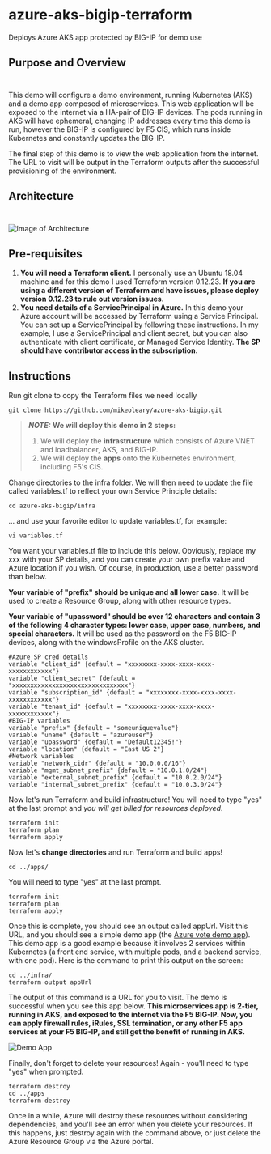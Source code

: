 # azure-aks-bigip-terraform
Deploys Azure AKS app protected by BIG-IP for demo use
## Purpose and Overview<br> <br> 
This demo will configure a demo environment, running Kubernetes (AKS) and a demo app composed of microservices. This web application will be exposed to the internet via a HA-pair of BIG-IP devices. The pods running in AKS will have ephemeral, changing IP addresses every time this demo is run, however the BIG-IP is configured by F5 CIS, which runs inside Kubernetes and constantly updates the BIG-IP.

The final step of this demo is to view the web application from the internet. The URL to visit will be output in the Terraform outputs after the successful provisioning of the environment.

## Architecture<br> <br> 
![Image of Architecture](images/azure-aks-terraform.png)

## Pre-requisites
1. <b>You will need a Terraform client.</b> 
I personally use an Ubuntu 18.04 machine and for this demo I used Terraform version 0.12.23. __If you are using a different version of Terraform and have issues, please deploy version 0.12.23 to rule out version issues.__
2. <b>You need details of a ServicePrincipal in Azure.</b>
In this demo your Azure account will be accessed by Terraform using a Service Principal. You can set up a ServicePrincipal by following these instructions. In my example, I use a ServicePrincipal and client secret, but you can also authenticate with client certificate, or Managed Service Identity. <b>The SP should have contributor access in the subscription.</b>

## Instructions

Run git clone to copy the Terraform files we need locally



    git clone https://github.com/mikeoleary/azure-aks-bigip.git

> **_NOTE:_**  <b>We will deploy this demo in 2 steps:</b>
>
> 1. We will deploy the <b>infrastructure</b> which consists of Azure VNET and loadbalancer, AKS, and BIG-IP.
> 2. We will deploy the <b>apps</b> onto the Kubernetes environment, including F5's CIS.

Change directories to the infra folder. We will then need to update the file called variables.tf to reflect your own Service Principle details:

    cd azure-aks-bigip/infra

... and use your favorite editor to update variables.tf, for example:

    vi variables.tf

You want your variables.tf file to include this below. Obviously, replace my xxx with your SP details, and you can create your own prefix value and Azure location if you wish. Of course, in production, use a better password than below.

<b>Your variable of "prefix" should be unique and all lower case.</b> It will be used to create a Resource Group, along with other resource types.

<b>Your variable of "upassword" should be over 12 characters and contain 3 of the following 4 character types: lower case, upper case, numbers, and special characters.</b> It will be used as the password on the F5 BIG-IP devices, along with the windowsProfile on the AKS cluster.


    #Azure SP cred details
    variable "client_id" {default = "xxxxxxxx-xxxx-xxxx-xxxx-xxxxxxxxxxxx"}
    variable "client_secret" {default = "xxxxxxxxxxxxxxxxxxxxxxxxxxxxxxxx"}
    variable "subscription_id" {default = "xxxxxxxx-xxxx-xxxx-xxxx-xxxxxxxxxxxx"}
    variable "tenant_id" {default = "xxxxxxxx-xxxx-xxxx-xxxx-xxxxxxxxxxxx"}
    #BIG-IP variables
    variable "prefix" {default = "someuniquevalue"}
    variable "uname" {default = "azureuser"}
    variable "upassword" {default = "Default12345!"}
    variable "location" {default = "East US 2"}
    #Network variables
    variable "network_cidr" {default = "10.0.0.0/16"}
    variable "mgmt_subnet_prefix" {default = "10.0.1.0/24"}
    variable "external_subnet_prefix" {default = "10.0.2.0/24"}
    variable "internal_subnet_prefix" {default = "10.0.3.0/24"}


Now let's run Terraform and build infrastructure! You will need to type "yes" at the last prompt and *you will get billed for resources deployed*.

    terraform init
    terraform plan
    terraform apply 

Now let's <b>change directories</b> and run Terraform and build apps!

    cd ../apps/

You will need to type "yes" at the last prompt.

    terraform init
    terraform plan
    terraform apply 

Once this is complete, you should see an output called appUrl. Visit this URL, and you should see a simple demo app (the [Azure vote demo app](https://docs.microsoft.com/en-us/azure/aks/kubernetes-walkthrough)). This demo app is a good example because it involves 2 services within Kubernetes (a front end service, with multiple pods, and a backend service, with one pod). Here is the command to print this output on the screen:
    
    cd ../infra/ 
    terraform output appUrl

The output of this command is a URL for you to visit. The demo is successful when you see this app below. <b>This microservices app is 2-tier, running in AKS, and exposed to the internet via the F5 BIG-IP. Now, you can apply firewall rules, iRules, SSL termination, or any other F5 app services at your F5 BIG-IP, and still get the benefit of running in AKS.</b>

![Demo App](/images/demoapp.png)

Finally, don't forget to delete your resources! Again - you'll need to type "yes" when prompted.

    terraform destroy
    cd ../apps
    terraform destroy

Once in a while, Azure will destroy these resources without considering dependencies, and you'll see an error when you delete your resources. If this happens, just destroy again with the command above, or just delete the Azure Resource Group via the Azure portal.
